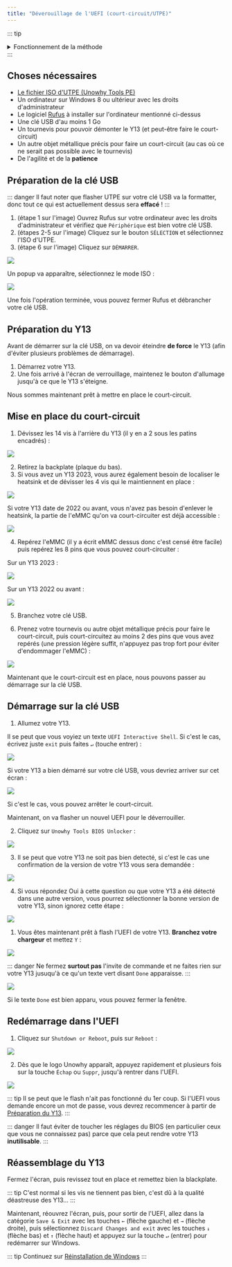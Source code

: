 ```yaml
---
title: "Déverouillage de l'UEFI (court-circuit/UTPE)"
---
```


::: tip
<details>
<summary>Fonctionnement de la méthode</summary>

Quand vous allumez votre Y13, l'UEFI va lister tous les périphériques à partir desquels il peut démarrer et va placer l'eMMC (stockage interne du Y13, là où il y a Windows) en premier dans l'ordre de démarrage. Si on démarre le Y13 avec une clé USB branchée, c'est sur l'eMMC que le Y13 va démarrer par défaut.

Il faut donc faire en sorte que l'eMMC ne soit pas détectée par l'UEFI. Jusqu'à il y a quelque mois, la seule solution était d'arracher l'eMMC et de mettre un SSD vide dans le Y13, ce qui permettait d'améliorer au passage le stockage, mais c'était une opération risquée.

Heureusement, STY1001 a trouvé qu'il est possible de court-circuiter 2 pins d'une certaine partie de l'eMMC (les pins DATAx) pour ne pas que cette dernière soit détectée.

Grâce à cette méthode, le Y13 démarrera donc sur votre clé USB, et quand vous arrêterez le court-circuit, l'eMMC sera détectée à nouveau.
</details>
:::

## Choses nécessaires

- [Le fichier ISO d'UTPE (Unowhy Tools PE)](https://sty1001.com/unowhy-tools-pe/)
- Un ordinateur sur Windows 8 ou ultérieur avec les droits d'administrateur
- Le logiciel [Rufus](https://rufus.ie/) à installer sur l'ordinateur mentionné ci-dessus
- Une clé USB d'au moins 1 Go
- Un tournevis pour pouvoir démonter le Y13 (et peut-être faire le court-circuit)
- Un autre objet métallique précis pour faire un court-circuit (au cas où ce ne serait pas possible avec le tournevis)
- De l'agilité et de la **patience**

## Préparation de la clé USB

::: danger
Il faut noter que flasher UTPE sur votre clé USB va la formatter, donc tout ce qui est actuellement dessus sera **effacé** !
:::

1. (étape 1 sur l'image) Ouvrez Rufus sur votre ordinateur avec les droits d'administrateur et vérifiez que `Périphérique` est bien votre clé USB.
2. (étapes 2-5 sur l'image) Cliquez sur le bouton `SÉLECTION` et sélectionnez l'ISO d'UTPE.
3. (étape 6 sur l'image) Cliquez sur `DÉMARRER`.

![](/assets/images/utpe/rufus.png)

Un popup va apparaître, sélectionnez le mode ISO :

![](/assets/images/utpe/flash_mode.png)

Une fois l'opération terminée, vous pouvez fermer Rufus et débrancher votre clé USB.

## Préparation du Y13

Avant de démarrer sur la clé USB, on va devoir éteindre **de force** le Y13 (afin d'éviter plusieurs problèmes de démarrage).

1. Démarrez votre Y13.
2. Une fois arrivé à l'écran de verrouillage, maintenez le bouton d'allumage jusqu'à ce que le Y13 s'éteigne.

Nous sommes maintenant prêt à mettre en place le court-circuit.

## Mise en place du court-circuit

1. Dévissez les 14 vis à l'arrière du Y13 (il y en a 2 sous les patins encadrés) :

![](/assets/images/short-circuit/chassis-screws.png)

2. Retirez la backplate (plaque du bas).
3. Si vous avez un Y13 2023, vous aurez également besoin de localiser le heatsink et de dévisser les 4 vis qui le maintiennent en place :

![](/assets/images/short-circuit/2023-heatsink.png)

Si votre Y13 date de 2022 ou avant, vous n'avez pas besoin d'enlever le heatsink, la partie de l'eMMC qu'on va court-circuiter est déjà accessible :

![](/assets/images/short-circuit/heatsink.png)

4. Repérez l'eMMC (il y a écrit eMMC dessus donc c'est censé être facile) puis repérez les 8 pins que vous pouvez court-circuiter :

Sur un Y13 2023 :

![](/assets/images/short-circuit/2023-emmc.png)

Sur un Y13 2022 ou avant :

![](/assets/images/short-circuit/emmc.png)

5. Branchez votre clé USB.

6. Prenez votre tournevis ou autre objet métallique précis pour faire le court-circuit, puis court-circuitez au moins 2 des pins que vous avez repérés (une pression légère suffit, n'appuyez pas trop fort pour éviter d'endommager l'eMMC) :

![](/assets/images/short-circuit/short-circuit.png)

Maintenant que le court-circuit est en place, nous pouvons passer au démarrage sur la clé USB.

## Démarrage sur la clé USB

1. Allumez votre Y13.

Il se peut que vous voyiez un texte `UEFI Interactive Shell`. Si c'est le cas, écrivez juste `exit` puis faites `↵` (touche entrer) :

![](/assets/images/short-circuit/uefi_shell.png)

Si votre Y13 a bien démarré sur votre clé USB, vous devriez arriver sur cet écran :

![](/assets/images/utpe/home.png)

Si c'est le cas, vous pouvez arrêter le court-circuit.

Maintenant, on va flasher un nouvel UEFI pour le déverrouiller. 

2. Cliquez sur `Unowhy Tools BIOS Unlocker` :

![](/assets/images/utpe/bios-unlocker.png)

3. Il se peut que votre Y13 ne soit pas bien detecté, si c'est le cas une confirmation de la version de votre Y13 vous sera demandée :

![](/assets/images/bios-unlocker/unsure.png)

4. Si vous répondez Oui à cette question ou que votre Y13 a été détecté dans une autre version, vous pourrez sélectionner la bonne version de votre Y13, sinon ignorez cette étape :

![](/assets/images/bios-unlocker/version-selection.png)

1. Vous êtes maintenant prêt à flash l'UEFI de votre Y13. **Branchez votre chargeur** et mettez `Y` :

![](/assets/images/bios-unlocker/ready.png)

::: danger
Ne fermez **surtout pas** l'invite de commande et ne faites rien sur votre Y13 jusuqu'à ce qu'un texte vert disant `Done` apparaisse.
:::

![](/assets/images/bios-unlocker/done.png)

Si le texte `Done` est bien apparu, vous pouvez fermer la fenêtre.

## Redémarrage dans l'UEFI

1. Cliquez sur `Shutdown or Reboot`, puis sur `Reboot` :

![](/assets/images/utpe/reboot.png)

2. Dès que le logo Unowhy apparaît, appuyez rapidement et plusieurs fois sur la touche `Échap` ou `Suppr`, jusqu'à rentrer dans l'UEFI.

![](/assets/images/splash-image.png)

::: tip
Il se peut que le flash n'ait pas fonctionné du 1er coup. Si l'UEFI vous demande encore un mot de passe, vous devrez recommencer à partir de [Préparation du Y13](/short-circuit/#preparation-du-y13).
:::

::: danger
Il faut éviter de toucher les réglages du BIOS (en particulier ceux que vous ne connaissez pas) parce que cela peut rendre votre Y13 **inutilisable**.
:::

## Réassemblage du Y13

Fermez l'écran, puis revissez tout en place et remettez bien la blackplate.

::: tip
C'est normal si les vis ne tiennent pas bien, c'est dû à la qualité déastreuse des Y13...
:::

Maintenant, réouvrez l'écran, puis, pour sortir de l'UEFI, allez dans la catégorie `Save & Exit` avec les touches `←` (flèche gauche) et `→` (flèche droite), puis sélectionnez `Discard Changes and exit` avec les touches `↓` (flèche bas) et `↑` (flèche haut) et appuyez sur la touche `↵` (entrer) pour redémarrer sur Windows.

::: tip
Continuez sur [Réinstallation de Windows](/windows-reinstall)
:::